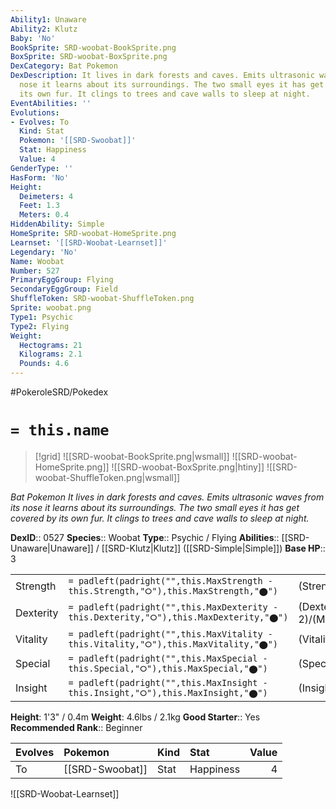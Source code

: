 ```yaml
---
Ability1: Unaware
Ability2: Klutz
Baby: 'No'
BookSprite: SRD-woobat-BookSprite.png
BoxSprite: SRD-woobat-BoxSprite.png
DexCategory: Bat Pokemon
DexDescription: It lives in dark forests and caves. Emits ultrasonic waves from its
  nose it learns about its surroundings. The two small eyes it has get covered by
  its own fur. It clings to trees and cave walls to sleep at night.
EventAbilities: ''
Evolutions:
- Evolves: To
  Kind: Stat
  Pokemon: '[[SRD-Swoobat]]'
  Stat: Happiness
  Value: 4
GenderType: ''
HasForm: 'No'
Height:
  Deimeters: 4
  Feet: 1.3
  Meters: 0.4
HiddenAbility: Simple
HomeSprite: SRD-woobat-HomeSprite.png
Learnset: '[[SRD-Woobat-Learnset]]'
Legendary: 'No'
Name: Woobat
Number: 527
PrimaryEggGroup: Flying
SecondaryEggGroup: Field
ShuffleToken: SRD-woobat-ShuffleToken.png
Sprite: woobat.png
Type1: Psychic
Type2: Flying
Weight:
  Hectograms: 21
  Kilograms: 2.1
  Pounds: 4.6
---
```


#PokeroleSRD/Pokedex

# `= this.name`

> [!grid]
> ![[SRD-woobat-BookSprite.png|wsmall]]
> ![[SRD-woobat-HomeSprite.png]]
> ![[SRD-woobat-BoxSprite.png|htiny]]
> ![[SRD-woobat-ShuffleToken.png|wsmall]]


*Bat Pokemon*
*It lives in dark forests and caves. Emits ultrasonic waves from its nose it learns about its surroundings. The two small eyes it has get covered by its own fur. It clings to trees and cave walls to sleep at night.*

**DexID**:: 0527
**Species**:: Woobat
**Type**:: Psychic / Flying
**Abilities**:: [[SRD-Unaware|Unaware]] / [[SRD-Klutz|Klutz]] ([[SRD-Simple|Simple]])
**Base HP**:: 3

|           |                                                                                        |                                          |
| --------- | -------------------------------------------------------------------------------------- | ---------------------------------------- |
| Strength  | `= padleft(padright("",this.MaxStrength - this.Strength,"⭘"),this.MaxStrength,"⬤")`    | (Strength::2)/(MaxStrength::4)   |
| Dexterity | `= padleft(padright("",this.MaxDexterity - this.Dexterity,"⭘"),this.MaxDexterity,"⬤")` | (Dexterity:: 2)/(MaxDexterity::5) |
| Vitality  | `= padleft(padright("",this.MaxVitality - this.Vitality,"⭘"),this.MaxVitality,"⬤")`    | (Vitality::1)/(MaxVitality::3)   |
| Special   | `= padleft(padright("",this.MaxSpecial - this.Special,"⭘"),this.MaxSpecial,"⬤")`       | (Special::2)/(MaxSpecial::4)     |
| Insight   | `= padleft(padright("",this.MaxInsight - this.Insight,"⭘"),this.MaxInsight,"⬤")`       | (Insight::1)/(MaxInsight::3)     |

**Height**: 1'3" / 0.4m
**Weight**: 4.6lbs / 2.1kg
**Good Starter**:: Yes
**Recommended Rank**:: Beginner

| Evolves   | Pokemon         | Kind   | Stat      |   Value |
|:----------|:----------------|:-------|:----------|--------:|
| To        | [[SRD-Swoobat]] | Stat   | Happiness |       4 |

![[SRD-Woobat-Learnset]]